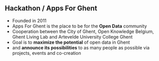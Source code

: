 Hackathon **/ Apps For Ghent**
----------------------------

- Founded in 2011
- Apps For Ghent is the place to be for the **Open Data** community
- Cooperation between the City of Ghent, Open Knowledge Belgium, Ghent Living Lab and Artevelde University College Ghent
- Goal is to **maximize the potential** of open data in Ghent
- and **announce its possibilities** to as many people as possible via projects, events and co-creation